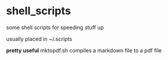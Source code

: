 # shell_scripts
some shell scripts for speeding stuff up

usually placed in ~/.scripts


__pretty useful__
mktopdf.sh
compiles a markdown file to a pdf file
